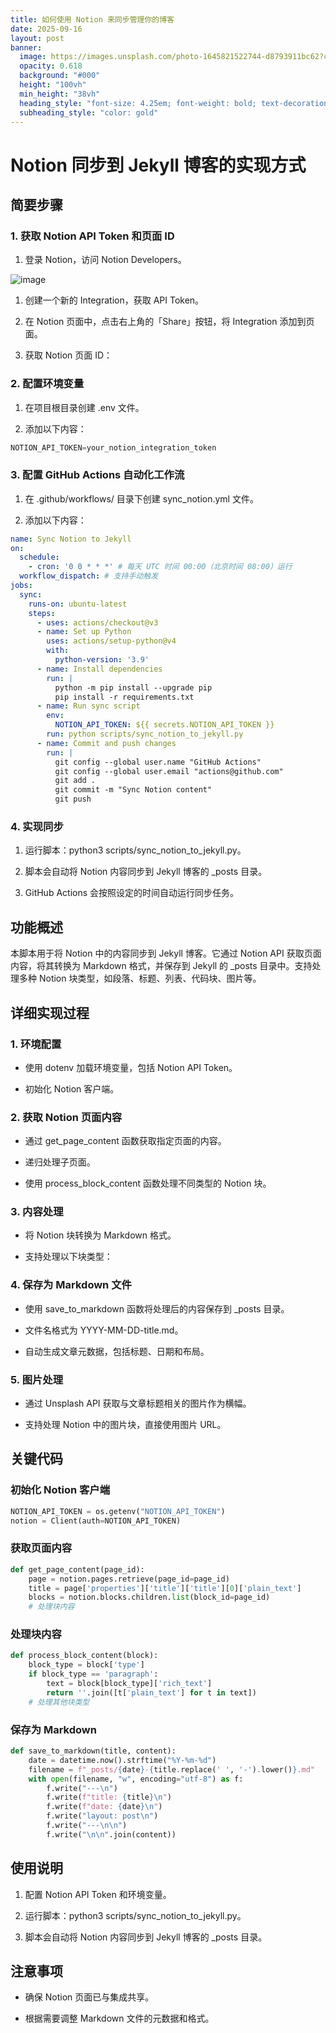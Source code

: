 ```yaml
---
title: 如何使用 Notion 来同步管理你的博客
date: 2025-09-16
layout: post
banner:
  image: https://images.unsplash.com/photo-1645821522744-d8793911bc62?crop=entropy&cs=tinysrgb&fit=max&fm=jpg&ixid=M3w2OTIwMzJ8MHwxfHJhbmRvbXx8fHx8fHx8fDE3NTc5OTE0MzV8&ixlib=rb-4.1.0&q=80&w=1080
  opacity: 0.618
  background: "#000"
  height: "100vh"
  min_height: "38vh"
  heading_style: "font-size: 4.25em; font-weight: bold; text-decoration: underline"
  subheading_style: "color: gold"
---
```


# Notion 同步到 Jekyll 博客的实现方式

## 简要步骤

### 1. 获取 Notion API Token 和页面 ID

1. 登录 Notion，访问 Notion Developers。

![image](https://prod-files-secure.s3.us-west-2.amazonaws.com/a7a0cc5a-89b9-4cda-8686-1fba0ca52f40/d19c1afe-dea5-4312-9333-786b0ba83054/image.png?X-Amz-Algorithm=AWS4-HMAC-SHA256&X-Amz-Content-Sha256=UNSIGNED-PAYLOAD&X-Amz-Credential=ASIAZI2LB466R2QQYHQG%2F20250916%2Fus-west-2%2Fs3%2Faws4_request&X-Amz-Date=20250916T025715Z&X-Amz-Expires=3600&X-Amz-Security-Token=IQoJb3JpZ2luX2VjEAoaCXVzLXdlc3QtMiJHMEUCIBqnG%2FrkkGAXftKRLbwTxl2p6v3TL%2BCX5fLvBMn3mAmWAiEAjtBwhfvFAytCQZV429iD9rR478JwZ3M5BcDCz9oFLcsqiAQIg%2F%2F%2F%2F%2F%2F%2F%2F%2F%2F%2FARAAGgw2Mzc0MjMxODM4MDUiDPoFd5PZ%2FSk6aTh2oyrcA894Ms6GZ4YJs3WZC%2FRnBSgQeQk1RVMQjhUzbGN5DkfKJMN49NNkrp6Msdhiap9yDbMRp4BYt5zN1PL8TkblrEYPIwd30h6mHoTvHTcghfzDdLXKZPrGHnJ8Sf9ahUpBmRRpnhCvghWEsriOgxAe6%2FEr2g9qm6%2FgzWk9wqEplR7CHFQc1JvQQn0TiPxnmPpcN3od%2BHi1MzQRWHOiCKM21GAojbR33MpBFXIPnbug0D%2FNyW0wuazPsc9pEcduFM2%2FNoklQulTLdgbmJIqFI2xph8rrE8FtXQ7lY84fts6W6KvekaT1h108%2FLNqDObATzpFLSv1yuFtfDkG33IpsQ94xaTBdcQJdfY78dErAdbC8hyoYpPRjGKVhu8pMvIZo4i10ya1Dj4Zw9%2Bh0Z2flyBrQrDrEFwdl4RONRHySRMlo0fiG9hjW3WdZQqEkOl80uzO8in8fG7gnUFUMZItRmADR%2FUiMZ4r5fZUBXdEir8dKncQI9Kou99pWEl%2BkouBRmu531QbJwA2H1dB49WfRwolHkzIXCP5i%2Fx5wjKe%2Fui7ziF8jeVJMao8Z2W3S5v3EUZfXvvnLpuZdAPVhBYVjH2vDNQAETRmU6TO08n7u54Sd6QiBis52ZVFV4GHGv%2FMJeQo8YGOqUBgV3WvYTjjGO80j0JlQElmsJ7snyeplCTqidcfvTRqqXqTKzKKuXlxFDaCOXRCOl%2Fc5%2BXKUZslRhp7fesMnHpSsFy8NUIlhDKvN7yB8%2FlOYeOKdjbhDIddRIMmWruofAjIBP81y6SxbAXSI6O8s2wqpSrB2qsaCBNXYBE79PYVFB4Ul3qQvqasrne%2B26XEX28R20utUEaoql59SEpM9MaHCOtgFdf&X-Amz-Signature=d70982634b9dba4b357290e20d1aba6bb66e1c486ea760ca3550f7ba9fc37981&X-Amz-SignedHeaders=host&x-amz-checksum-mode=ENABLED&x-id=GetObject)

1. 创建一个新的 Integration，获取 API Token。

1. 在 Notion 页面中，点击右上角的「Share」按钮，将 Integration 添加到页面。

1. 获取 Notion 页面 ID：


### 2. 配置环境变量

1. 在项目根目录创建 .env 文件。

1. 添加以下内容：

```javascript
NOTION_API_TOKEN=your_notion_integration_token
```

### 3. 配置 GitHub Actions 自动化工作流

1. 在 .github/workflows/ 目录下创建 sync_notion.yml 文件。

1. 添加以下内容：

```yaml
name: Sync Notion to Jekyll
on:
  schedule:
    - cron: '0 0 * * *' # 每天 UTC 时间 00:00（北京时间 08:00）运行
  workflow_dispatch: # 支持手动触发
jobs:
  sync:
    runs-on: ubuntu-latest
    steps:
      - uses: actions/checkout@v3
      - name: Set up Python
        uses: actions/setup-python@v4
        with:
          python-version: '3.9'
      - name: Install dependencies
        run: |
          python -m pip install --upgrade pip
          pip install -r requirements.txt
      - name: Run sync script
        env:
          NOTION_API_TOKEN: ${{ secrets.NOTION_API_TOKEN }}
        run: python scripts/sync_notion_to_jekyll.py
      - name: Commit and push changes
        run: |
          git config --global user.name "GitHub Actions"
          git config --global user.email "actions@github.com"
          git add .
          git commit -m "Sync Notion content"
          git push
```

### 4. 实现同步

1. 运行脚本：python3 scripts/sync_notion_to_jekyll.py。

1. 脚本会自动将 Notion 内容同步到 Jekyll 博客的 _posts 目录。

1. GitHub Actions 会按照设定的时间自动运行同步任务。

## 功能概述

本脚本用于将 Notion 中的内容同步到 Jekyll 博客。它通过 Notion API 获取页面内容，将其转换为 Markdown 格式，并保存到 Jekyll 的 _posts 目录中。支持处理多种 Notion 块类型，如段落、标题、列表、代码块、图片等。

## 详细实现过程

### 1. 环境配置

- 使用 dotenv 加载环境变量，包括 Notion API Token。

- 初始化 Notion 客户端。

### 2. 获取 Notion 页面内容

- 通过 get_page_content 函数获取指定页面的内容。

- 递归处理子页面。

- 使用 process_block_content 函数处理不同类型的 Notion 块。

### 3. 内容处理

- 将 Notion 块转换为 Markdown 格式。

- 支持处理以下块类型：


### 4. 保存为 Markdown 文件

- 使用 save_to_markdown 函数将处理后的内容保存到 _posts 目录。

- 文件名格式为 YYYY-MM-DD-title.md。

- 自动生成文章元数据，包括标题、日期和布局。

### 5. 图片处理

- 通过 Unsplash API 获取与文章标题相关的图片作为横幅。

- 支持处理 Notion 中的图片块，直接使用图片 URL。

## 关键代码

### 初始化 Notion 客户端

```python
NOTION_API_TOKEN = os.getenv("NOTION_API_TOKEN")
notion = Client(auth=NOTION_API_TOKEN)
```

### 获取页面内容

```python
def get_page_content(page_id):
    page = notion.pages.retrieve(page_id=page_id)
    title = page['properties']['title']['title'][0]['plain_text']
    blocks = notion.blocks.children.list(block_id=page_id)
    # 处理块内容
```

### 处理块内容

```python
def process_block_content(block):
    block_type = block['type']
    if block_type == 'paragraph':
        text = block[block_type]['rich_text']
        return ''.join([t['plain_text'] for t in text])
    # 处理其他块类型
```

### 保存为 Markdown

```python
def save_to_markdown(title, content):
    date = datetime.now().strftime("%Y-%m-%d")
    filename = f"_posts/{date}-{title.replace(' ', '-').lower()}.md"
    with open(filename, "w", encoding="utf-8") as f:
        f.write("---\n")
        f.write(f"title: {title}\n")
        f.write(f"date: {date}\n")
        f.write("layout: post\n")
        f.write("---\n\n")
        f.write("\n\n".join(content))
```

## 使用说明

1. 配置 Notion API Token 和环境变量。

1. 运行脚本：python3 scripts/sync_notion_to_jekyll.py。

1. 脚本会自动将 Notion 内容同步到 Jekyll 博客的 _posts 目录。

## 注意事项

- 确保 Notion 页面已与集成共享。

- 根据需要调整 Markdown 文件的元数据和格式。